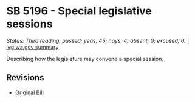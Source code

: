# SB 5196 - Special legislative sessions
*Status: Third reading, passed; yeas, 45; nays, 4; absent, 0; excused, 0.* | [leg.wa.gov summary](https://app.leg.wa.gov/billsummary?BillNumber=5196&Year=2021)

Describing how the legislature may convene a special session.

## Revisions
* [Original Bill](1/)